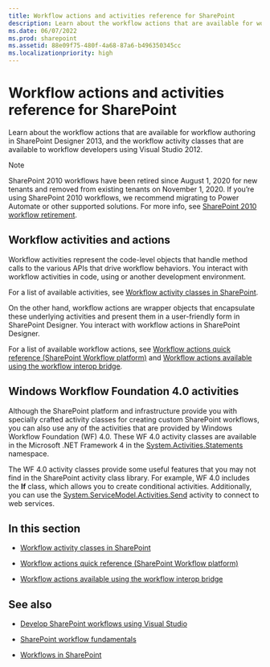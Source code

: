 ```yaml
---
title: Workflow actions and activities reference for SharePoint
description: Learn about the workflow actions that are available for workflow authoring in SharePoint Designer 2013.
ms.date: 06/07/2022
ms.prod: sharepoint
ms.assetid: 88e09f75-480f-4a68-87a6-b496350345cc
ms.localizationpriority: high
---
```



# Workflow actions and activities reference for SharePoint
Learn about the workflow actions that are available for workflow authoring in SharePoint Designer 2013, and the workflow activity classes that are available to workflow developers using Visual Studio 2012.

> [!NOTE]
> SharePoint 2010 workflows have been retired since August 1, 2020 for new tenants and removed from existing tenants on November 1, 2020. If you’re using SharePoint 2010 workflows, we recommend migrating to Power Automate or other supported solutions. For more info, see [SharePoint 2010 workflow retirement](https://support.microsoft.com/office/sharepoint-2010-workflow-retirement-1ca3fff8-9985-410a-85aa-8120f626965f).

## Workflow activities and actions
<a name="bkm_Activities"> </a>

Workflow activities represent the code-level objects that handle method calls to the various APIs that drive workflow behaviors. You interact with workflow activities in code, using or another development environment.
  
    
    
For a list of available activities, see  [Workflow activity classes in SharePoint](workflow-activity-classes-in-sharepoint.md).
  
    
    
On the other hand, workflow actions are wrapper objects that encapsulate these underlying activities and present them in a user-friendly form in SharePoint Designer. You interact with workflow actions in SharePoint Designer.
  
    
    
For a list of available workflow actions, see  [Workflow actions quick reference (SharePoint Workflow platform)](workflow-actions-quick-reference-sharepoint-workflow-platform.md) and [Workflow actions available using the workflow interop bridge](workflow-actions-available-using-the-workflow-interop-bridge.md).
  
    
    

## Windows Workflow Foundation 4.0 activities
<a name="bkm_WF4"> </a>

Although the SharePoint platform and infrastructure provide you with specially crafted activity classes for creating custom SharePoint workflows, you can also use any of the activities that are provided by Windows Workflow Foundation (WF) 4.0. These WF 4.0 activity classes are available in the Microsoft .NET Framework 4 in the  [System.Activities.Statements](https://msdn.microsoft.com/library/system.activities.statements.aspx) namespace.
  
    
    
The WF 4.0 activity classes provide some useful features that you may not find in the SharePoint activity class library. For example, WF 4.0 includes the **If** class, which allows you to create conditional activities. Additionally, you can use the [System.ServiceModel.Activities.Send](https://msdn.microsoft.com/library/system.servicemodel.activities.send.aspx) activity to connect to web services.
  
    
    

## In this section
<a name="bkm_inthissection"> </a>


-  [Workflow activity classes in SharePoint](workflow-activity-classes-in-sharepoint.md)
    
  
-  [Workflow actions quick reference (SharePoint Workflow platform)](workflow-actions-quick-reference-sharepoint-workflow-platform.md)
    
  
-  [Workflow actions available using the workflow interop bridge](workflow-actions-available-using-the-workflow-interop-bridge.md)
    
  

## See also
<a name="bkm_addlres"> </a>


-  [Develop SharePoint workflows using Visual Studio](develop-sharepoint-workflows-using-visual-studio.md)
    
  
-  [SharePoint workflow fundamentals](sharepoint-workflow-fundamentals.md)
    
  
-  [Workflows in SharePoint](workflows-in-sharepoint.md)
    
  

